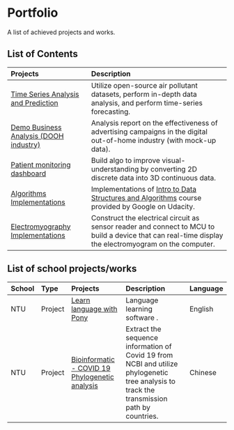 # Portfolio
A list of achieved projects and works.

## List of Contents

Projects | Description
:------ | :--
[Time Series Analysis and Prediction](https://github.com/Jerry-Tse/TimeSeries_AirQualityIndex) | Utilize open-source air pollutant datasets, perform in-depth data analysis, and perform time-series forecasting.
[Demo Business Analysis (DOOH industry)](https://github.com/Jerry-Tse/Example_Business_Analysis-DOOH-industry/blob/main/README.md) | Analysis report on the effectiveness of advertising campaigns in the digital out-of-home industry (with mock-up data). 
[Patient monitoring dashboard](https://github.com/Jerry-Tse/Portfolios/tree/master/Studio1Labs) | Build algo to improve visual-understanding by converting 2D discrete data into 3D continuous data.   
[Algorithms Implementations](https://github.com/Jerry-Tse/Algorithms_Implementations) | Implementations of [Intro to Data Structures and Algorithms](https://www.udacity.com/course/data-structures-and-algorithms-in-python--ud513) course provided by Google on Udacity.
[Electromyography Implementations](https://drive.google.com/open?id=1Cu9w3cG-b40hI6HfJPJbCoS9DQx5ERSm) | Construct the electrical circuit as sensor reader and connect to MCU to build a device that can real-time display the electromyogram on the computer.

## List of school projects/works
School | Type | Projects | Description | Language
:-- | :-- | :------ | :-- | :--
NTU | Project | [Learn language with Pony]() | Language learning software . | English  
NTU | Project | [Bioinformatic - COVID 19 Phylogenetic analysis]() | Extract the sequence information of Covid 19 from NCBI and utilize phylogenetic tree analysis to track the transmission path by countries. | Chinese
